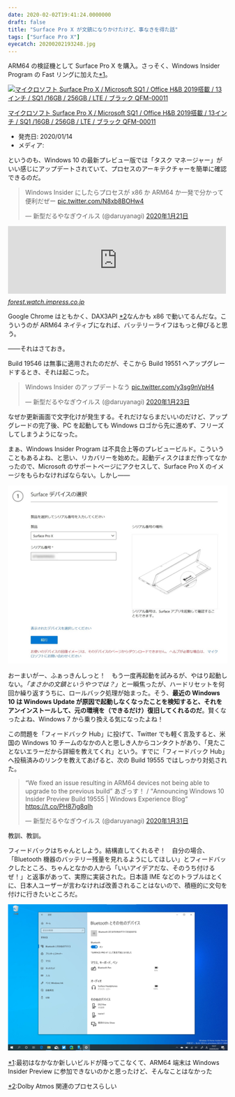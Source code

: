 ```yaml
---
date: 2020-02-02T19:41:24.0000000
draft: false
title: "Surface Pro X が文鎮になりかけたけど、事なきを得た話"
tags: ["Surface Pro X"]
eyecatch: 20200202193248.jpg
---
```

<p>ARM64 の検証機として Surface Pro X を購入。さっそく、Windows Insider Program の Fast リングに加えた<a href="#f-b5611386" name="fn-b5611386" title="最初はなかなか新しいビルドが降ってこなくて、ARM64 端末は Windows Insider Preview に参加できないのかと思ったけど、そんなことはなかった">*1</a>。</p><p><div class="hatena-asin-detail"><a href="https://www.amazon.co.jp/exec/obidos/ASIN/B082WWKYCY/bestylesnet-22/"><img src="https://images-fe.ssl-images-amazon.com/images/I/31NdbVmupgL._SL160_.jpg" class="hatena-asin-detail-image" alt="マイクロソフト Surface Pro X / Microsoft SQ1 / Office H&amp;B 2019搭載 / 13インチ / SQ1 /16GB / 256GB / LTE / ブラック QFM-00011" title="マイクロソフト Surface Pro X / Microsoft SQ1 / Office H&amp;B 2019搭載 / 13インチ / SQ1 /16GB / 256GB / LTE / ブラック QFM-00011"></a><div class="hatena-asin-detail-info"><p class="hatena-asin-detail-title"><a href="https://www.amazon.co.jp/exec/obidos/ASIN/B082WWKYCY/bestylesnet-22/">マイクロソフト Surface Pro X / Microsoft SQ1 / Office H&amp;B 2019搭載 / 13インチ / SQ1 /16GB / 256GB / LTE / ブラック QFM-00011</a></p><ul><li><span class="hatena-asin-detail-label">発売日:</span> 2020/01/14</li><li><span class="hatena-asin-detail-label">メディア:</span></li></ul></div><div class="hatena-asin-detail-foot"></div></div></p><p>というのも、Windows 10 の最新プレビュー版では「タスク マネージャー」がいい感じにアップデートされていて、プロセスのアーキテクチャーを簡単に確認できるのだ。</p><p><blockquote class="twitter-tweet" data-lang="ja"><p lang="ja" dir="ltr">Windows Insider にしたらプロセスが x86 か ARM64 か一発で分かって便利だぜー <a href="https://t.co/N8xb8BOHw4">pic.twitter.com/N8xb8BOHw4</a></p>&mdash; 新型だるやなぎウイルス (@daruyanagi) <a href="https://twitter.com/daruyanagi/status/1219465127793061889?ref_src=twsrc%5Etfw">2020年1月21日</a></blockquote><script async src="https://platform.twitter.com/widgets.js" charset="utf-8"></script></p><p><iframe src="https://hatenablog-parts.com/embed?url=https%3A%2F%2Fforest.watch.impress.co.jp%2Fdocs%2Fnews%2F1228222.html" title="「タスク マネージャー」にプロセスアーキテクチャーを表示する機能 ～ Windows 10 Build 19541が“Fast”リングに／今年も「Windows 10 Insider Preview」が始動。開発ブランチの試験機能をいち早く試せる" class="embed-card embed-webcard" scrolling="no" frameborder="0" style="display: block; width: 100%; height: 155px; max-width: 500px; margin: 10px 0px;"></iframe><cite class="hatena-citation"><a href="https://forest.watch.impress.co.jp/docs/news/1228222.html">forest.watch.impress.co.jp</a></cite></p><p>Google Chrome はともかく、DAX3API <a href="#f-95ea7f17" name="fn-95ea7f17" title="Dolby Atmos 関連のプロセスらしい">*2</a>なんかも x86 で動いてるんだな。こういうのが ARM64 ネイティブになれば、バッテリーライフはもっと伸びると思う。</p><p>――それはさておき。</p><p>Build 19546 は無事に適用されたのだが、そこから Build 19551 へアップグレードするとき、それは起こった。</p><p><blockquote class="twitter-tweet" data-lang="ja"><p lang="ja" dir="ltr">Windows Insider のアップデートなう <a href="https://t.co/y3sg9nVpH4">pic.twitter.com/y3sg9nVpH4</a></p>&mdash; 新型だるやなぎウイルス (@daruyanagi) <a href="https://twitter.com/daruyanagi/status/1220458197464551424?ref_src=twsrc%5Etfw">2020年1月23日</a></blockquote><script async src="https://platform.twitter.com/widgets.js" charset="utf-8"></script></p><p>なぜか更新画面で文字化けが発生する。それだけならまだいいのだけど、アップグレードの完了後、PC を起動しても Windows ロゴから先に進めず、フリーズしてしまうようになった。</p><p>まぁ、Windows Insider Program は不具合上等のプレビュービルド。こういうこともあるよね、と思い、リカバリーを始めた。起動ディスクはまだ作ってなかったので、Microsoft のサポートページにアクセスして、Surface Pro X のイメージをもらわなければならない。しかし――</p><p><span itemscope itemtype="http://schema.org/Photograph"><img src="20200202193248.jpg" alt="f:id:daruyanagi:20200202193248j:plain" title="f:id:daruyanagi:20200202193248j:plain" class="hatena-fotolife" itemprop="image"></span></p><p>おーまいがー、ふぁっきんしっと！　もう一度再起動を試みるが、やはり起動しない。<i>「まさかの文鎮というやつでは？」</i>と一瞬焦ったが、ハードリセットを何回か繰り返すうちに、ロールバック処理が始まった。そう、<b>最近の Windows 10 は Windows Update が原因で起動しなくなったことを検知すると、それをアンインストールして、元の環境を（できるだけ）復旧してくれるのだ</b>。賢くなったよね、Windows 7 から乗り換える気になったよね！</p><p>この問題を「フィードバック Hub」に投げて、Twitter でも軽く言及すると、米国の Windows 10 チームのなかの人と思しき人からコンタクトがあり、「見たことないエラーだから詳細を教えてくれ」という。すでに「フィードバック Hub」へ投稿済みのリンクを教えてあげると、次の Build 19555 ではしっかり対処された。</p><p><blockquote class="twitter-tweet" data-lang="ja"><p lang="ja" dir="ltr">“We fixed an issue resulting in ARM64 devices not being able to upgrade to the previous build” あざっす！ / “Announcing Windows 10 Insider Preview Build 19555 | Windows Experience Blog” <a href="https://t.co/PH87ig8qIh">https://t.co/PH87ig8qIh</a></p>&mdash; 新型だるやなぎウイルス (@daruyanagi) <a href="https://twitter.com/daruyanagi/status/1223042873005789186?ref_src=twsrc%5Etfw">2020年1月31日</a></blockquote><script async src="https://platform.twitter.com/widgets.js" charset="utf-8"></script></p><p>教訓、教訓。</p><p>フィードバックはちゃんとしよう。結構直してくれるぞ！　自分の場合、「Bluetooth 機器のバッテリー残量を見れるようにしてほしい」とフィードバックしたところ、ちゃんとなかの人から「いいアイデアだな、そのうち付けるぜ！」と返事があって、実際に実装された。日本語 IME などのトラブルはとくに、日本人ユーザーが言わなければ改善されることはないので、積極的に文句を付けに行きたいところだ。</p><p><span itemscope itemtype="http://schema.org/Photograph"><img src="20200202193942.png" alt="f:id:daruyanagi:20200202193942p:plain" title="f:id:daruyanagi:20200202193942p:plain" class="hatena-fotolife" itemprop="image"></span></p>
<div class="footnote">
<p class="footnote"><a href="#fn-b5611386" name="f-b5611386" class="footnote-number">*1</a><span class="footnote-delimiter">:</span><span class="footnote-text">最初はなかなか新しいビルドが降ってこなくて、ARM64 端末は Windows Insider Preview に参加できないのかと思ったけど、そんなことはなかった</span></p>
<p class="footnote"><a href="#fn-95ea7f17" name="f-95ea7f17" class="footnote-number">*2</a><span class="footnote-delimiter">:</span><span class="footnote-text">Dolby Atmos 関連のプロセスらしい</span></p>
</div>